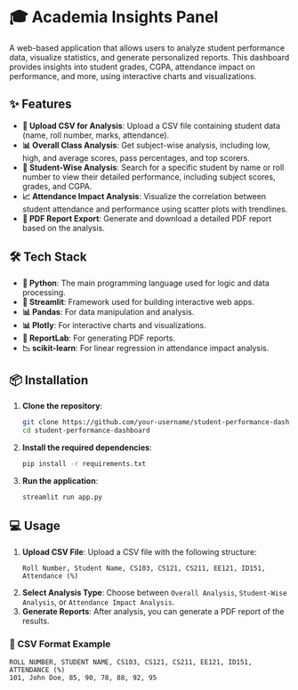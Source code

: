 # 🎓 Academia Insights Panel

A web-based application that allows users to analyze student performance data, visualize statistics, and generate personalized reports. This dashboard provides insights into student grades, CGPA, attendance impact on performance, and more, using interactive charts and visualizations.

## ✨ Features

- **📂 Upload CSV for Analysis**: Upload a CSV file containing student data (name, roll number, marks, attendance).
- **📊 Overall Class Analysis**: Get subject-wise analysis, including low, high, and average scores, pass percentages, and top scorers.
- **👤 Student-Wise Analysis**: Search for a specific student by name or roll number to view their detailed performance, including subject scores, grades, and CGPA.
- **📈 Attendance Impact Analysis**: Visualize the correlation between student attendance and performance using scatter plots with trendlines.
- **📝 PDF Report Export**: Generate and download a detailed PDF report based on the analysis.

## 🛠 Tech Stack

- **🐍 Python**: The main programming language used for logic and data processing.
- **🎨 Streamlit**: Framework used for building interactive web apps.
- **📊 Pandas**: For data manipulation and analysis.
- **📊 Plotly**: For interactive charts and visualizations.
- **📄 ReportLab**: For generating PDF reports.
- **📉 scikit-learn**: For linear regression in attendance impact analysis.

## 📦 Installation

1. **Clone the repository**:
   ```bash
   git clone https://github.com/your-username/student-performance-dashboard.git
   cd student-performance-dashboard
   ```

2. **Install the required dependencies**:
   ```bash
   pip install -r requirements.txt
   ```

3. **Run the application**:
   ```bash
   streamlit run app.py
   ```

## 💻 Usage

1. **Upload CSV File**: Upload a CSV file with the following structure:
   ```
   Roll Number, Student Name, CS103, CS121, CS211, EE121, ID151, Attendance (%)
   ```
2. **Select Analysis Type**: Choose between `Overall Analysis`, `Student-Wise Analysis`, or `Attendance Impact Analysis`.
3. **Generate Reports**: After analysis, you can generate a PDF report of the results.

### 📝 CSV Format Example

```csv
ROLL NUMBER, STUDENT NAME, CS103, CS121, CS211, EE121, ID151, ATTENDANCE (%)
101, John Doe, 85, 90, 78, 88, 92, 95
```
